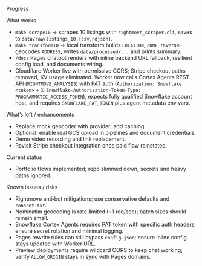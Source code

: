Progress

What works
- `make scrape10` → scrapes 10 listings with `rightmove_scraper.cli`, saves to `data/raw/listings_10.{csv,ndjson}`.
- `make transform10` → local transform builds `LOCATION`, `ZONE`, reverse-geocodes `ADDRESS`, writes `data/processed/...` and prints summary.
- `/docs` Pages chatbot renders with inline backend URL fallback, resilient config load, and documents wiring.
- Cloudflare Worker live with permissive CORS; Stripe checkout paths removed, KV usage eliminated. Worker now calls Cortex Agents REST API (`RIGHTMOVE_ANALYSIS`) with PAT auth (`Authorization: Snowflake <token>` + `X-Snowflake-Authorization-Token-Type: PROGRAMMATIC_ACCESS_TOKEN`), expects fully qualified Snowflake account host, and requires `SNOWFLAKE_PAT_TOKEN` plus agent metadata env vars.

What’s left / enhancements
- Replace mock geocoder with provider; add caching.
- Optional: enable real GCS upload in pipelines and document credentials.
- Demo video recording and link replacement.
- Revisit Stripe checkout integration once paid flow reinstated.

Current status
- Portfolio flows implemented; repo slimmed down; secrets and heavy paths ignored.

Known issues / risks
- Rightmove anti‑bot mitigations; use conservative defaults and `consent.txt`.
- Nominatim geocoding is rate limited (~1 req/sec); batch sizes should remain small.
- Snowflake Cortex Agents requires PAT token with specific auth headers; ensure secret rotation and minimal logging.
- Pages rewrite rules can still bypass `config.json`; ensure inline config stays updated with Worker URL.
- Preview deployments require wildcard CORS to keep chat working; verify `ALLOW_ORIGIN` stays in sync with Pages domains.
